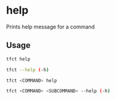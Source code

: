 # help

Prints help message for a command

## Usage

```bash
tfct help
```

```bash
tfct --help (-h)
```

```bash
tfct <COMMAND> help
```

```bash
tfct <COMMAND> <SUBCOMMAND> --help (-h)
```
